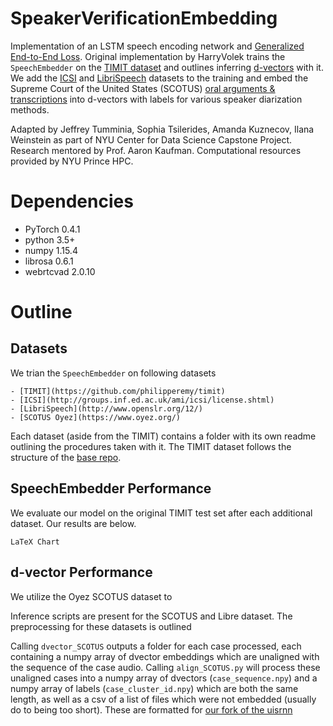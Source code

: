 # SpeakerVerificationEmbedding

Implementation of an LSTM speech encoding network and [Generalized End-to-End Loss](https://arxiv.org/pdf/1710.10467.pdf). Original implementation by HarryVolek trains the `SpeechEmbedder` on the [TIMIT dataset](https://github.com/philipperemy/timit) and outlines inferring [d-vectors](https://static.googleusercontent.com/media/research.google.com/en//pubs/archive/41939.pdf) with it. We add the [ICSI](http://groups.inf.ed.ac.uk/ami/icsi/license.shtml) and [LibriSpeech](http://www.openslr.org/12/) datasets to the training and embed the Supreme Court of the United States (SCOTUS) [oral arguments & transcriptions](https://www.oyez.org/) into d-vectors with labels for various speaker diarization methods.

Adapted by Jeffrey Tumminia, Sophia Tsilerides, Amanda Kuznecov, Ilana Weinstein as part of NYU Center for Data Science Capstone Project. Research mentored by Prof. Aaron Kaufman. Computational resources provided by NYU Prince HPC.  


# Dependencies

* PyTorch 0.4.1
* python 3.5+
* numpy 1.15.4
* librosa 0.6.1
* webrtcvad 2.0.10


# Outline

## Datasets

We trian the `SpeechEmbedder` on following datasets

    - [TIMIT](https://github.com/philipperemy/timit)
    - [ICSI](http://groups.inf.ed.ac.uk/ami/icsi/license.shtml)
    - [LibriSpeech](http://www.openslr.org/12/)
    - [SCOTUS Oyez](https://www.oyez.org/)

Each dataset (aside from the TIMIT) contains a folder with its own readme outlining the procedures taken with it. The TIMIT dataset follows the structure of the [base repo](https://github.com/HarryVolek/PyTorch_Speaker_Verification).
    

    
## SpeechEmbedder Performance 

We evaluate our model on the original TIMIT test set after each additional dataset. Our results are below.

```
LaTeX Chart
```


## d-vector Performance 

We utilize the Oyez SCOTUS dataset to 

Inference scripts are present for the SCOTUS and Libre dataset. The preprocessing for these datasets is outlined


Calling `dvector_SCOTUS` outputs a folder for each case processed, each containing a numpy array of dvector embeddings which are unaligned with the sequence of the case audio. Calling `align_SCOTUS.py` will process these unaligned cases into a numpy array of dvectors (`case_sequence.npy`) and a numpy array of labels (`case_cluster_id.npy`) which are both the same length, as well as a csv of a list of files which were not embedded (usually do to being too short). These are formatted for [our fork of the uisrnn](https://github.com/JeffT13/LegalUISRNN)